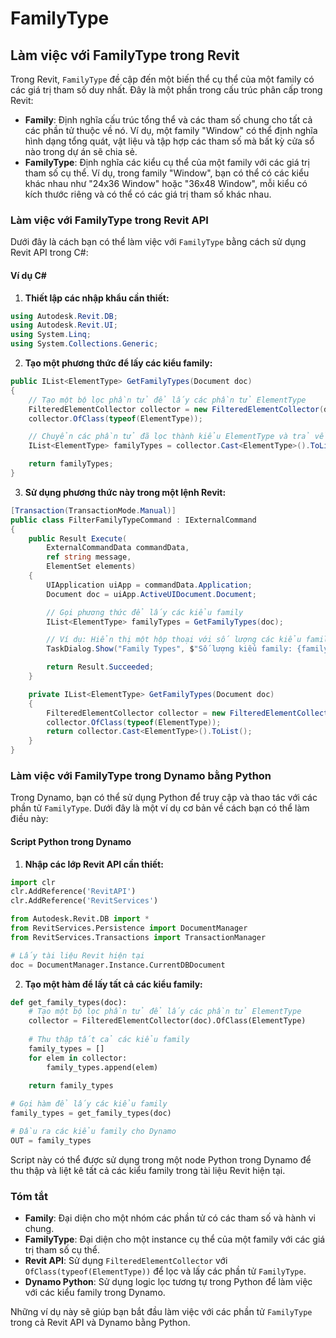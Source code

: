 # FamilyType

## Làm việc với FamilyType trong Revit

Trong Revit, `FamilyType` đề cập đến một biến thể cụ thể của một family có các giá trị tham số duy nhất. Đây là một phần trong cấu trúc phân cấp trong Revit:

* **Family**: Định nghĩa cấu trúc tổng thể và các tham số chung cho tất cả các phần tử thuộc về nó. Ví dụ, một family "Window" có thể định nghĩa hình dạng tổng quát, vật liệu và tập hợp các tham số mà bất kỳ cửa sổ nào trong dự án sẽ chia sẻ.
* **FamilyType**: Định nghĩa các kiểu cụ thể của một family với các giá trị tham số cụ thể. Ví dụ, trong family "Window", bạn có thể có các kiểu khác nhau như "24x36 Window" hoặc "36x48 Window", mỗi kiểu có kích thước riêng và có thể có các giá trị tham số khác nhau.

### Làm việc với FamilyType trong Revit API

Dưới đây là cách bạn có thể làm việc với `FamilyType` bằng cách sử dụng Revit API trong C#:

#### Ví dụ C\#

1. **Thiết lập các nhập khẩu cần thiết:**

```csharp
using Autodesk.Revit.DB;
using Autodesk.Revit.UI;
using System.Linq;
using System.Collections.Generic;
```

2. **Tạo một phương thức để lấy các kiểu family:**

```csharp
public IList<ElementType> GetFamilyTypes(Document doc)
{
    // Tạo một bộ lọc phần tử để lấy các phần tử ElementType
    FilteredElementCollector collector = new FilteredElementCollector(doc);
    collector.OfClass(typeof(ElementType));

    // Chuyển các phần tử đã lọc thành kiểu ElementType và trả về dưới dạng danh sách
    IList<ElementType> familyTypes = collector.Cast<ElementType>().ToList();

    return familyTypes;
}
```

3. **Sử dụng phương thức này trong một lệnh Revit:**

```csharp
[Transaction(TransactionMode.Manual)]
public class FilterFamilyTypeCommand : IExternalCommand
{
    public Result Execute(
        ExternalCommandData commandData,
        ref string message,
        ElementSet elements)
    {
        UIApplication uiApp = commandData.Application;
        Document doc = uiApp.ActiveUIDocument.Document;

        // Gọi phương thức để lấy các kiểu family
        IList<ElementType> familyTypes = GetFamilyTypes(doc);

        // Ví dụ: Hiển thị một hộp thoại với số lượng các kiểu family đã tìm thấy
        TaskDialog.Show("Family Types", $"Số lượng kiểu family: {familyTypes.Count}");

        return Result.Succeeded;
    }

    private IList<ElementType> GetFamilyTypes(Document doc)
    {
        FilteredElementCollector collector = new FilteredElementCollector(doc);
        collector.OfClass(typeof(ElementType));
        return collector.Cast<ElementType>().ToList();
    }
}
```

### Làm việc với FamilyType trong Dynamo bằng Python

Trong Dynamo, bạn có thể sử dụng Python để truy cập và thao tác với các phần tử `FamilyType`. Dưới đây là một ví dụ cơ bản về cách bạn có thể làm điều này:

#### Script Python trong Dynamo

1. **Nhập các lớp Revit API cần thiết:**

```python
import clr
clr.AddReference('RevitAPI')
clr.AddReference('RevitServices')

from Autodesk.Revit.DB import *
from RevitServices.Persistence import DocumentManager
from RevitServices.Transactions import TransactionManager

# Lấy tài liệu Revit hiện tại
doc = DocumentManager.Instance.CurrentDBDocument
```

2. **Tạo một hàm để lấy tất cả các kiểu family:**

```python
def get_family_types(doc):
    # Tạo một bộ lọc phần tử để lấy các phần tử ElementType
    collector = FilteredElementCollector(doc).OfClass(ElementType)
    
    # Thu thập tất cả các kiểu family
    family_types = []
    for elem in collector:
        family_types.append(elem)
    
    return family_types

# Gọi hàm để lấy các kiểu family
family_types = get_family_types(doc)

# Đầu ra các kiểu family cho Dynamo
OUT = family_types
```

Script này có thể được sử dụng trong một node Python trong Dynamo để thu thập và liệt kê tất cả các kiểu family trong tài liệu Revit hiện tại.

### Tóm tắt

* **Family**: Đại diện cho một nhóm các phần tử có các tham số và hành vi chung.
* **FamilyType**: Đại diện cho một instance cụ thể của một family với các giá trị tham số cụ thể.
* **Revit API**: Sử dụng `FilteredElementCollector` với `OfClass(typeof(ElementType))` để lọc và lấy các phần tử `FamilyType`.
* **Dynamo Python**: Sử dụng logic lọc tương tự trong Python để làm việc với các kiểu family trong Dynamo.

Những ví dụ này sẽ giúp bạn bắt đầu làm việc với các phần tử `FamilyType` trong cả Revit API và Dynamo bằng Python.
